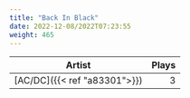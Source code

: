 ```yaml
---
title: "Back In Black"
date: 2022-12-08/2022T07:23:55
weight: 465
---
```




 Artist | Plays 
----- | -----:
[AC/DC]({{< ref "a83301">}}) | 3
